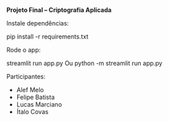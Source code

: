 **Projeto Final – Criptografia Aplicada**

Instale dependências:

pip install -r requirements.txt


Rode o app:

streamlit run app.py
Ou
python -m streamlit run app.py


Participantes:

- Alef Melo
- Felipe Batista
- Lucas Marciano
- Ítalo Covas
